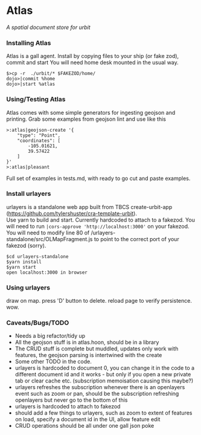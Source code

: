 Atlas
=====

*A spatial document store for urbit*

### Installing Atlas

Atlas is a gall agent.  Install by copying files to your ship (or fake zod), commit and start
You will need home desk mounted in the usual way.
```
$>cp -r  ./urbit/* $FAKEZOD/home/
dojo>|commit %home
dojo>|start %atlas
```

### Using/Testing Atlas

Atlas comes with some simple generators for ingesting geojson and printing.  Grab some examples from geojson lint and use like this
```
>:atlas|geojson-create '{
    "type": "Point",
    "coordinates": [
        -105.01621,
        39.57422
    ]
}'
>:atlas|pleasant
```
Full set of examples in tests.md, with ready to go cut and paste examples.

### Install urlayers

urlayers is a standalone web app built from TBCS create-urbit-app (https://github.com/tylershuster/cra-template-urbit).  
Use yarn to build and start.  Currently hardcoded to attach to a fakezod.  You will need to run ```|cors-approve 'http://localhost:3000'``` on your fakezod.  You will need to modify line 80 of /urlayers-standalone/src/OLMapFragment.js to point to the correct port of your fakezod (sorry).

```
$cd urlayers-standalone
$yarn install
$yarn start
open localhost:3000 in browser
```

### Using urlayers

draw on map. press 'D' button to delete. reload page to verify persistence. wow.

### Caveats/Bugs/TODO

* Needs a big refactor/tidy up
 * All the geojson stuff is in atlas.hoon, should be in a library
 * The CRUD stuff is complete but muddled, updates only work with features, the geojson parsing is intertwined with the create
 * Some other TODO in the code.
* urlayers is hardcoded to document 0, you can change it in the code to a different document id and it works - but only if you open a new private tab or clear cache etc. (subscription memoisation causing this maybe?)
* urlayers refreshes the subscription whenever there is an openlayers event such as zoom or pan, should be the subscription refreshing openlayers but never go to the bottom of this
* urlayers is hardcoded to attach to fakezod
* should add a few things to urlayers, such as zoom to extent of features on load, specify a document id in the UI, allow feature edit
* CRUD operations should be all under one gall json poke
